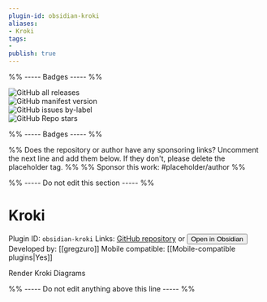 ```yaml
---
plugin-id: obsidian-kroki
aliases:
- Kroki
tags: 
- 
publish: true
---
```


%% ----- Badges ----- %%

![GitHub all releases](https://img.shields.io/github/downloads/gregzuro/obsidian-kroki/total?color=573E7A&logo=github&style=for-the-badge)   
![GitHub manifest version](https://img.shields.io/github/manifest-json/v/gregzuro/obsidian-kroki?color=573E7A&logo=github&style=for-the-badge)   
![GitHub issues by-label](https://img.shields.io/github/issues/gregzuro/obsidian-kroki/help%20wanted?color=573E7A&logo=github&style=for-the-badge)   
![GitHub Repo stars](https://img.shields.io/github/stars/gregzuro/obsidian-kroki?color=573E7A&logo=github&style=for-the-badge)

%% ----- Badges ----- %%

%% Does the repository or author have any sponsoring links? Uncomment the next line and add them below. If they don't, please delete the placeholder tag. %%
%% Sponsor this work: #placeholder/author %%

%% ----- Do not edit this section ----- %%

# Kroki

Plugin ID: `obsidian-kroki`
Links: [GitHub repository](https://github.com/gregzuro/obsidian-kroki) or [<button id=HH>Open in Obsidian</button>](obsidian://goto-plugin?id=obsidian-kroki)
Developed by: [[gregzuro]]
Mobile compatible: [[Mobile-compatible plugins|Yes]]

Render Kroki Diagrams

%% ----- Do not edit anything above this line ----- %% 
